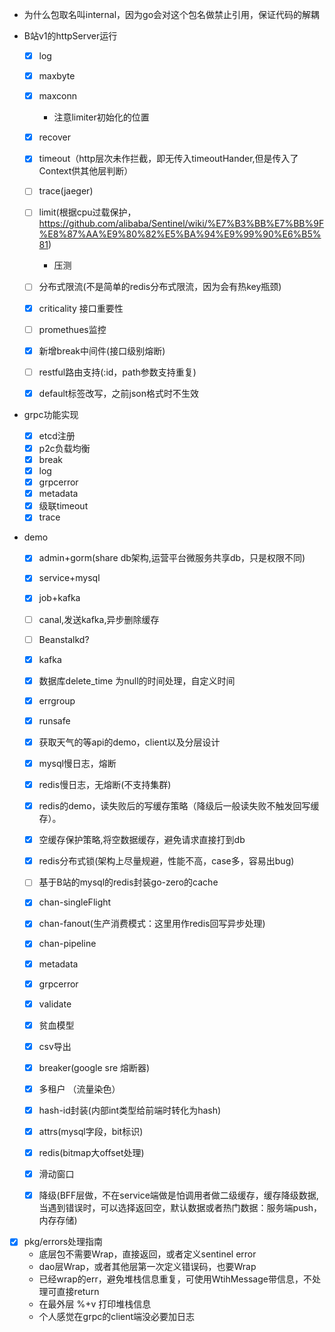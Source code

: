 - 为什么包取名叫internal，因为go会对这个包名做禁止引用，保证代码的解耦

- B站v1的httpServer运行
    - [x] log
    - [x] maxbyte
    - [x] maxconn
        - 注意limiter初始化的位置 
    - [x] recover
    - [x] timeout（http层次未作拦截，即无传入timeoutHander,但是传入了Context供其他层判断）
    - [ ] trace(jaeger)
    - [ ] limit(根据cpu过载保护，https://github.com/alibaba/Sentinel/wiki/%E7%B3%BB%E7%BB%9F%E8%87%AA%E9%80%82%E5%BA%94%E9%99%90%E6%B5%81)
        - 压测
    - [ ] 分布式限流(不是简单的redis分布式限流，因为会有热key瓶颈)
    - [x] criticality 接口重要性
    - [ ] promethues监控
    - [x] 新增break中间件(接口级别熔断) 
    - [ ] restful路由支持(:id，path参数支持重复)
    - [x] default标签改写，之前json格式时不生效

    
- grpc功能实现
    - [x] etcd注册
    - [x] p2c负载均衡
    - [x] break
    - [x] log
    - [x] grpcerror
    - [x] metadata
    - [x] 级联timeout
    - [x] trace
    
- demo
    - [x] admin+gorm(share db架构,运营平台微服务共享db，只是权限不同)
    - [x] service+mysql
    - [x] job+kafka
    - [ ] canal,发送kafka,异步删除缓存
    - [ ] Beanstalkd?
    - [x] kafka
    - [x] 数据库delete_time 为null的时间处理，自定义时间
    - [x] errgroup
    - [x] runsafe
    - [x] 获取天气的等api的demo，client以及分层设计
    - [x] mysql慢日志，熔断
    - [x] redis慢日志，无熔断(不支持集群)
    - [x] redis的demo，读失败后的写缓存策略（降级后一般读失败不触发回写缓存）。
    - [x] 空缓存保护策略,将空数据缓存，避免请求直接打到db
    - [x] redis分布式锁(架构上尽量规避，性能不高，case多，容易出bug)
    - [ ] 基于B站的mysql的redis封装go-zero的cache
    - [x] chan-singleFlight
    - [x] chan-fanout(生产消费模式：这里用作redis回写异步处理)
    - [x] chan-pipeline
    - [x] metadata
    - [x] grpcerror
    - [x] validate
    - [x] 贫血模型
    - [x] csv导出
    - [x] breaker(google sre 熔断器)
    - [x] 多租户 （流量染色）
    - [x] hash-id封装(内部int类型给前端时转化为hash)
    - [x] attrs(mysql字段，bit标识)
    - [x] redis(bitmap大offset处理)
    - [x] 滑动窗口
    - [x] 降级(BFF层做，不在service端做是怕调用者做二级缓存，缓存降级数据,当遇到错误时，可以选择返回空，默认数据或者热门数据：服务端push，内存存储)

    
- [x]  pkg/errors处理指南
    - 底层包不需要Wrap，直接返回，或者定义sentinel error
    - dao层Wrap，或者其他层第一次定义错误码，也要Wrap
    - 已经wrap的err，避免堆栈信息重复，可使用WtihMessage带信息，不处理可直接return
    - 在最外层 %+v 打印堆栈信息
    - 个人感觉在grpc的client端没必要加日志